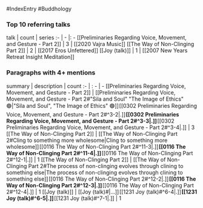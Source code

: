 #IndexEntry #Buddhology

### Top 10 referring talks
talk | count | series
:- | - |: -
[[Preliminaries Regarding Voice, Movement, and Gesture - Part 2]] | 3 | [[2020 Vajra Music]]
[[The Way of Non-Clinging Part 2]] | 2 | [[2017 Eros Unfettered]]
[[Joy (talk)]] | 1 | [[2007 New Years Retreat Insight Meditation]]

### Paragraphs with 4+ mentions
summary | description | count
:- | : - | -
[[Preliminaries Regarding Voice, Movement, and Gesture - Part 2]] | [[Preliminaries Regarding Voice, Movement, and Gesture - Part 2#"Sila and Soul" "The Image of Ethics" 🟢\|"Sila and Soul", "The Image of Ethics" 🟢]] [[0302 Preliminaries Regarding Voice, Movement, and Gesture - Part 2#^3-2\|.]] **[[0302 Preliminaries Regarding Voice, Movement, and Gesture - Part 2#^3-3\|.]]** [[0302 Preliminaries Regarding Voice, Movement, and Gesture - Part 2#^3-4\|.]] | 3
[[The Way of Non-Clinging Part 2]] | [[The Way of Non-Clinging Part 2#Cling to something more wholesome\|Cling to something more wholesome]] [[0116 The Way of Non-Clinging Part 2#^11-3\|.]] **[[0116 The Way of Non-Clinging Part 2#^11-4\|.]]** [[0116 The Way of Non-Clinging Part 2#^12-1\|.]] | 1
[[The Way of Non-Clinging Part 2]] | [[The Way of Non-Clinging Part 2#The process of non-clinging evolves through clining to something else\|The process of non-clinging evolves through clining to something else]] [[0116 The Way of Non-Clinging Part 2#^12-2\|.]] **[[0116 The Way of Non-Clinging Part 2#^12-3\|.]]** [[0116 The Way of Non-Clinging Part 2#^12-4\|.]] | 1
[[Joy (talk)]] | [[Joy (talk)#\|...]] [[1231 Joy (talk)#^6-4\|.]] **[[1231 Joy (talk)#^6-5\|.]]** [[1231 Joy (talk)#^7-1\|.]] | 1

